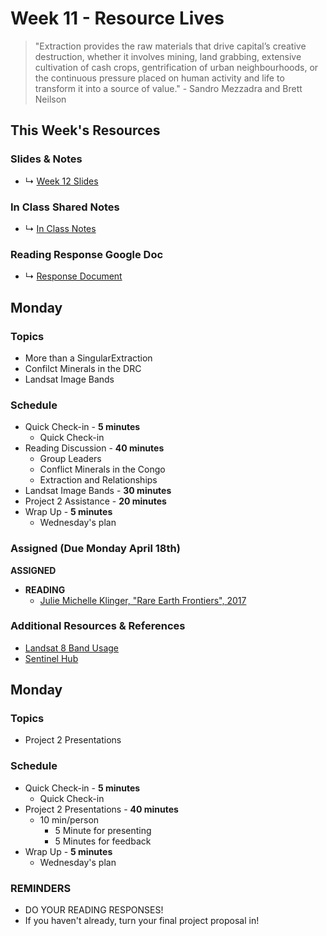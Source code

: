 # Week 11 - Resource Lives

> "Extraction provides the raw materials that drive capital’s creative destruction, whether it involves mining, land grabbing, extensive cultivation of cash crops, gentrification of urban neighbourhoods, or the continuous pressure placed on human activity and life to transform it into a source of value." - Sandro Mezzadra and Brett Neilson


## This Week's Resources

### Slides & Notes 
* ↳ [Week 12 Slides](https://docs.google.com/presentation/d/1zlvgExz3lRJoVYL6yX_AMAQ5jDk1kfpMPQWPWslqPF4/edit?usp=sharing)
### In Class Shared Notes
* ↳ [In Class Notes](https://docs.google.com/document/d/1v2XqOosts9svJJ-VPiQWGzaDlGUvF5M6oRVBcvclF5c/edit?usp=sharing)
### Reading Response Google Doc
* ↳ [Response Document](https://docs.google.com/document/d/1z9RFLIPTfHzS9kKKNdszuYYRxVgrxREBAZ1X29DAJfs/edit?usp=sharing)

## Monday

### Topics
* More than a SingularExtraction
* Confilct Minerals in the DRC
* Landsat Image Bands


### Schedule
* Quick Check-in - __5 minutes__
    * Quick Check-in
* Reading Discussion - __40 minutes__
    * Group Leaders 
    * Conflict Minerals in the Congo
    * Extraction and Relationships
* Landsat Image Bands - __30 minutes__
* Project 2 Assistance - __20 minutes__
* Wrap Up -  __5 minutes__
    * Wednesday's plan

### Assigned (**Due Monday April 18th**)
__ASSIGNED__
* **READING**
    * [Julie Michelle Klinger, "Rare Earth Frontiers", 2017](https://www.are.na/block/7639482)


### Additional Resources & References
* [Landsat 8 Band Usage](https://landsat.gsfc.nasa.gov/satellites/landsat-8/landsat-8-bands/)
* [Sentinel Hub](https://www.sentinel-hub.com/explore/eobrowser/)

## Monday

### Topics
* Project 2 Presentations


### Schedule
* Quick Check-in - __5 minutes__
    * Quick Check-in
* Project 2 Presentations - __40 minutes__
    * 10 min/person
        * 5 Minute for presenting
        * 5 Minutes for feedback
* Wrap Up -  __5 minutes__
    * Wednesday's plan

### REMINDERS

* DO YOUR READING RESPONSES!
* If you haven't already, turn your final project proposal in!


